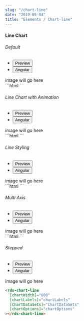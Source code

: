```yaml
---
slug: "/chart-line"
date: "2019-05-04"
title: "Elements / Chart-line"
---
```


<!-- CSS only -->
<link href="https://cdn.jsdelivr.net/npm/bootstrap@5.1.3/dist/css/bootstrap.min.css" rel="stylesheet" integrity="sha384-1BmE4kWBq78iYhFldvKuhfTAU6auU8tT94WrHftjDbrCEXSU1oBoqyl2QvZ6jIW3" crossorigin="anonymous">
<link rel="stylesheet" href="../../../../../../../raaghu/src/assets/css/style-elements.css">
<link rel="stylesheet" href="../../../../../../../raaghu/src/assets/css/main.css">

#### Line Chart

<section class="py-4">
    <h6>Default</h6>
    <div class="py-3">
      <div class="cust-tabs">
        <ul class="nav nav-tabs" id="myTab" role="tablist">
          <li class="nav-item" role="presentation">
            <button class="nav-link active" id="PreviewBasic-tab" data-bs-toggle="tab" data-bs-target="#PreviewBasic" type="button" role="tab" aria-controls="PreviewBasic" aria-selected="true">Preview </button>
          </li>
          <li class="nav-item" role="presentation">
            <button class="nav-link" id="AngularBasic-tab" data-bs-toggle="tab" data-bs-target="#AngularBasic" type="button" role="tab" aria-controls="AngularBasic" aria-selected="false"><i class="bi bi-code-slash" style="font-size:1.0rem"></i>Angular</button>
          </li>
        </ul>
      </div>
      <div class="tab-content card border" id="myTabContent">
        <div class="tab-pane fade show active" id="PreviewBasic" role="tabpanel" aria-labelledby="PreviewBasic-tab">
          image will go here
        </div>
        <div class="tab-pane fade show active" id="AngularBasic" role="tabpanel" aria-labelledby="AngularBasic-tab">
          <div class="contents bg-code ">
            <div class="row m-0 ">
              ```html
              <rds-chart-line
                [chartWidth]="600"
                [chartLabels]="chartLabels"
                [ChartDataSets]="ChartDataSets"
                [chartOptions]="chartOptions"
              ></rds-chart-line>
                ```
            </div>
          </div>
        </div>
      </div>
    </div>
  </section>


<section class="py-4">
    <h6>Line Chart with Animation</h6>
    <div class="py-3">
      <div class="cust-tabs">
        <ul class="nav nav-tabs" id="myTab" role="tablist">
          <li class="nav-item" role="presentation">
            <button class="nav-link active" id="PreviewAnimation-tab" data-bs-toggle="tab" data-bs-target="#PreviewAnimation" type="button" role="tab" aria-controls="PreviewAnimation" aria-selected="true">Preview </button>
          </li>
          <li class="nav-item" role="presentation">
            <button class="nav-link" id="AngularAnimation-tab" data-bs-toggle="tab" data-bs-target="#AngularAnimation" type="button" role="tab" aria-controls="AngularAnimation" aria-selected="false"><i class="bi bi-code-slash" style="font-size:1.0rem"></i>Angular</button>
          </li>
        </ul>
      </div>
      <div class="tab-content card border" id="myTabContent">
        <div class="tab-pane fade show active" id="PreviewAnimation" role="tabpanel" aria-labelledby="PreviewAnimation-tab">
          image will go here
        </div>
        <div class="tab-pane fade show active" id="AngularAnimation" role="tabpanel" aria-labelledby="AngularAnimation-tab">
          <div class="contents bg-code p-5">
            <div class="row">
              ```html
              <rds-chart-line
                [chartWidth]="600"
                [chartLabels]="chartLabels"
                [ChartDataSets]="ChartDataSets"
                [chartOptions]="chartOptions"
              ></rds-chart-line>
                ```
            </div>
          </div>
        </div>
      </div>
    </div>
  </section>

  <section class="py-4">
    <h6>Line Styling</h6>
    <div class="py-3">
      <div class="cust-tabs">
        <ul class="nav nav-tabs" id="myTab" role="tablist">
          <li class="nav-item" role="presentation">
            <button class="nav-link active" id="PreviewStyling-tab" data-bs-toggle="tab" data-bs-target="#PreviewStyling" type="button" role="tab" aria-controls="PreviewStyling" aria-selected="true">Preview </button>
          </li>
          <li class="nav-item" role="presentation">
            <button class="nav-link" id="AngularStyling-tab" data-bs-toggle="tab" data-bs-target="#AngularStyling" type="button" role="tab" aria-controls="AngularStyling" aria-selected="false"><i class="bi bi-code-slash" style="font-size:1.0rem"></i>Angular</button>
          </li>
        </ul>
      </div>
      <div class="tab-content card border" id="myTabContent">
        <div class="tab-pane fade show active" id="PreviewStyling" role="tabpanel" aria-labelledby="PreviewStyling-tab">
          image will go here
        </div>
        <div class="tab-pane fade show active" id="AngularStyling" role="tabpanel" aria-labelledby="AngularStyling-tab">
          <div class="contents bg-code p-5">
            <div class="row ">
              ```html
              <rds-chart-line
                [chartWidth]="600"
                [chartLabels]="chartLabels"
                [ChartDataSets]="ChartDataSets"
                [chartOptions]="chartOptions"
              ></rds-chart-line>
                ```
            </div>
          </div>
        </div>
      </div>
    </div>
  </section>

  <section class="py-4">
    <h6>Multi Axis</h6>
    <div class="py-3">
      <div class="cust-tabs">
        <ul class="nav nav-tabs" id="myTab" role="tablist">
          <li class="nav-item" role="presentation">
            <button class="nav-link active" id="PreviewMulti-tab" data-bs-toggle="tab" data-bs-target="#PreviewMulti" type="button" role="tab" aria-controls="PreviewMulti" aria-selected="true">Preview </button>
          </li>
          <li class="nav-item" role="presentation">
            <button class="nav-link" id="AngularMulti-tab" data-bs-toggle="tab" data-bs-target="#AngularMulti" type="button" role="tab" aria-controls="AngularMulti" aria-selected="false"><i class="bi bi-code-slash" style="font-size:1.0rem"></i>Angular</button>
          </li>
        </ul>
      </div>
      <div class="tab-content card border" id="myTabContent">
        <div class="tab-pane fade show active" id="PreviewMulti" role="tabpanel" aria-labelledby="PreviewMulti-tab">
          image will go here
        </div>
        <div class="tab-pane fade show active" id="AngularMulti" role="tabpanel" aria-labelledby="AngularMulti-tab">
          <div class="contents bg-code">
            <div class="row  p-4 ">
              ```html
              <rds-chart-line
                [chartWidth]="600"
                [chartLabels]="chartLabels"
                [ChartDataSets]="ChartDataSets"
                [chartOptions]="chartOptions"
              ></rds-chart-line>
                ```
            </div>
          </div>
        </div>
      </div>
    </div>
  </section>

  <section class="py-4">
    <h6>Stepped</h6>
    <div class="py-3">
      <div class="cust-tabs">
        <ul class="nav nav-tabs" id="myTab" role="tablist">
          <li class="nav-item" role="presentation">
            <button class="nav-link active" id="PreviewStepped-tab" data-bs-toggle="tab" data-bs-target="#PreviewStepped" type="button" role="tab" aria-controls="PreviewStepped" aria-selected="true">Preview </button>
          </li>
          <li class="nav-item" role="presentation">
            <button class="nav-link" id="AngularStepped-tab" data-bs-toggle="tab" data-bs-target="#AngularStepped" type="button" role="tab" aria-controls="AngularStepped" aria-selected="false"><i class="bi bi-code-slash" style="font-size:1.0rem"></i>Angular</button>
          </li>
        </ul>
      </div>
      <div class="tab-content card border" id="myTabContent">
        <div class="tab-pane fade show active" id="PreviewStepped" role="tabpanel" aria-labelledby="PreviewStepped-tab">
          image will go here
        </div>
        <div class="tab-pane fade show" id="AngularStepped" role="tabpanel" aria-labelledby="AngularStepped-tab">
          <div class="contents bg-code">
<div class="row  m-0 p-4">

```html
<rds-chart-line
  [chartWidth]="600"
  [chartLabels]="chartLabels"
  [ChartDataSets]="ChartDataSets"
  [chartOptions]="chartOptions"
></rds-chart-line>
```

</div>
          </div>
        </div>
      </div>
    </div>
  </section>

<!-- JavaScript Bundle with Popper -->
<script src="https://cdn.jsdelivr.net/npm/bootstrap@5.1.3/dist/js/bootstrap.bundle.min.js" integrity="sha384-ka7Sk0Gln4gmtz2MlQnikT1wXgYsOg+OMhuP+IlRH9sENBO0LRn5q+8nbTov4+1p" crossorigin="anonymous"></script>
